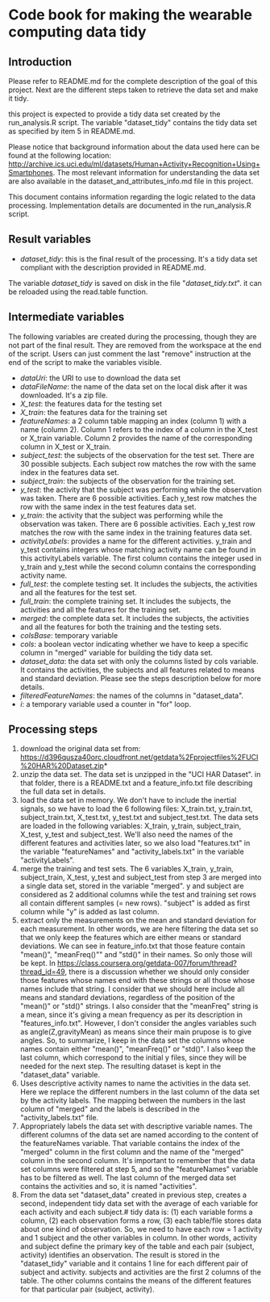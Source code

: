 Code book for making the wearable computing data tidy
=====================================================

Introduction
------------
Please refer to README.md for the complete description of the goal of this project. Next are the different steps taken to retrieve the data set and make it tidy.

this project is expected to provide a tidy data set created by the run_analysis.R script. The variable "dataset_tidy" contains the tidy data set as specified by item 5 in README.md.

Please notice that background information about the data used here can be found at the following location: http://archive.ics.uci.edu/ml/datasets/Human+Activity+Recognition+Using+Smartphones. The most relevant information for understanding the data set are also available in the dataset_and_attributes_info.md file in this project.

This document contains information regarding the logic related to the data processing. Implementation details are documented in the run_analysis.R script.

Result variables
----------------
- *dataset_tidy*: this is the final result of the processing. It's a tidy data set compliant with the description provided in README.md.

The variable *dataset_tidy* is saved on disk in the file "*dataset_tidy.txt*". it can be reloaded using the read.table function.

Intermediate variables
----------------------
The following variables are created during the processing, though they are not part of the final result. They are removed from the workspace at the end of the script. Users can just comment the last "remove" instruction at the end of the script to make the variables visible.
- *dataUri*: the URI to use to download the data set
- *dataFileName*: the name of the data set on the local disk after it was downloaded. It's a zip file.
- *X_test*: the features data for the testing set 
- *X_train*: the features data for the training set
- *featureNames*: a 2 column table mapping an index (column 1) with a name (column 2). Column 1 refers to the index of a column in the X_test or X_train variable. Column 2 provides the name of the corresponding column in X_test or X_train.
- *subject_test*: the subjects of the observation for the test set. There are 30 possible subjects. Each subject row matches the row with the same index in the features data set.
- *subject_train*: the subjects of the observation for the training set. 
- *y_test*: the activity that the subject was performing while the observation was taken. There are 6 possible activities. Each y_test row matches the row with the same index in the test features data set.
- *y_train*: the activity that the subject was performing while the observation was taken. There are 6 possible activities. Each y_test row matches the row with the same index in the training features data set.
- *activityLabels*: provides a name for the different activities. y_train and y_test contains integers whose matching activity name can be found in this activityLabels variable. The first column contains the integer used in y_train and y_test while the second column contains the corresponding activity name. 
- *full_test*: the complete testing set. It includes the subjects, the activities and all the features for the test set.
- *full_train*: the complete training set. It includes the subjects, the activities and all the features for the training set.
- *merged*: the complete data set. It includes the subjects, the activities and all the features for both the training and the testing sets.
- *colsBase*: temporary variable
- *cols*: a boolean vector indicating whether we have to keep a specific column in "merged" variable for building the tidy data set. 
- *dataset_data*: the data set with only the columns listed by cols variable. It contains the activities, the subjects and all features related to means and standard deviation. Please see the steps description below for more details.
- *filteredFeatureNames*: the names of the columns in "dataset_data".
- *i*: a temporary variable used a counter in "for" loop.


Processing steps
----------------

1. download the original data set from: https://d396qusza40orc.cloudfront.net/getdata%2Fprojectfiles%2FUCI%20HAR%20Dataset.zip*
2. unzip the data set. The data set is unzipped in the "UCI HAR Dataset". in that folder, there is a README.txt and a feature_info.txt file describing the full data set in details.
3. load the data set in memory. We don't have to include the inertial signals, so we have to load the 6 following files: X_train.txt, y_train.txt, subject_train.txt, X_test.txt, y_test.txt and subject_test.txt. The data sets are loaded in the following variables: X_train, y_train, subject_train, X_test, y_test and subject_test. We'll also need the names of the different features  and activities later, so we also load "features.txt" in the variable "featureNames" and "activity_labels.txt" in the variable "activityLabels".
4. merge the training and test sets. The 6 variables X_train, y_train, subject_train, X_test, y_test and subject_test from step 3 are merged into a single data set, stored in the variable "merged". y and subject are considered as 2 additional columns while the test and training set rows all contain different samples (= new rows). "subject" is added as first column while "y" is added as last column.
5. extract only the measurements on the mean and standard deviation for each measurement. In other words, we are here filtering the data set so that we only keep the features which are either means or standard deviations. We can see in feature_info.txt that those feature contain "mean()", "meanFreq()"" and "std()" in their names. So only those will be kept. In https://class.coursera.org/getdata-007/forum/thread?thread_id=49, there is a discussion whether we should only consider those features whose names end with these strings or all those whose names include that string. I consider that we should here include all means and standard deviations, regardless of the position of the "mean()" or "std()" strings. I also consider that the "meanFreq" string is a mean, since it's giving a mean frequency as per its description in "features_info.txt". However, I don't consider the angles variables such as angle(Z,gravityMean) as means since their main prupose is to give angles. So, to summarize, I keep in the data set the columns whose names contain either "mean()", "meanFreq()" or "std()". I also keep the last column, which correspond to the initial y files, since they will be needed for the next step. The resulting dataset is kept in the "dataset_data" variable.
6. Uses descriptive activity names to name the activities in the data set. Here we replace the different numbers in the last column of the data set by the activity labels. The mapping between the numbers in the last column of "merged" and the labels is described in the "activity_labels.txt" file.
7. Appropriately labels the data set with descriptive variable names. The different columns of the data set are named according to the content of the featureNames variable. That variable contains the index of the "merged" column in the first column and the name of the "merged" column in the second column. It's important to remember that the data set columns were filtered at step 5, and so the "featureNames" variable has to be filtered as well. The last column of the merged data set contains the activities and so, it is named "activities". 
8. From the data set "dataset_data" created in previous step, creates a second, independent tidy data set with the average of each variable for each activity and each subject.# tidy data is: (1) each variable forms a column, (2) each observation forms a row, (3) each table/file stores data about one kind of observation. So, we need to have each row = 1 activity and 1 subject and the other variables in column. In other words, activity and subject define the primary key of the table and each pair (subject, activity) identifies an observation. The result is stored in the "dataset_tidy" variable and it contains 1 line for each different pair of subject and activity. subjects and activities are the first 2 columns of the table. The other columns contains the means of the different features for that particular pair (subject, activity).



